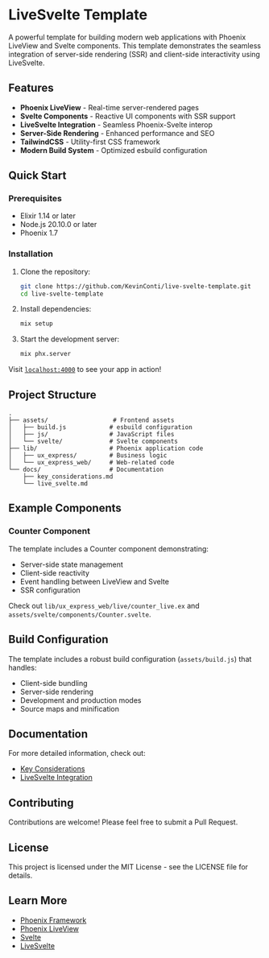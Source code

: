 # LiveSvelte Template

A powerful template for building modern web applications with Phoenix LiveView and Svelte components. This template demonstrates the seamless integration of server-side rendering (SSR) and client-side interactivity using LiveSvelte.

## Features

- **Phoenix LiveView** - Real-time server-rendered pages
- **Svelte Components** - Reactive UI components with SSR support
- **LiveSvelte Integration** - Seamless Phoenix-Svelte interop
- **Server-Side Rendering** - Enhanced performance and SEO
- **TailwindCSS** - Utility-first CSS framework
- **Modern Build System** - Optimized esbuild configuration

## Quick Start

### Prerequisites

- Elixir 1.14 or later
- Node.js 20.10.0 or later
- Phoenix 1.7

### Installation

1. Clone the repository:
   ```bash
   git clone https://github.com/KevinConti/live-svelte-template.git
   cd live-svelte-template
   ```

2. Install dependencies:
   ```bash
   mix setup
   ```

3. Start the development server:
   ```bash
   mix phx.server
   ```

Visit [`localhost:4000`](http://localhost:4000) to see your app in action!

## Project Structure

```
.
├── assets/                  # Frontend assets
│   ├── build.js            # esbuild configuration
│   ├── js/                 # JavaScript files
│   └── svelte/             # Svelte components
├── lib/                    # Phoenix application code
│   ├── ux_express/         # Business logic
│   └── ux_express_web/     # Web-related code
└── docs/                   # Documentation
    ├── key_considerations.md
    └── live_svelte.md
```

## Example Components

### Counter Component

The template includes a Counter component demonstrating:
- Server-side state management
- Client-side reactivity
- Event handling between LiveView and Svelte
- SSR configuration

Check out `lib/ux_express_web/live/counter_live.ex` and `assets/svelte/components/Counter.svelte`.

## Build Configuration

The template includes a robust build configuration (`assets/build.js`) that handles:
- Client-side bundling
- Server-side rendering
- Development and production modes
- Source maps and minification

## Documentation

For more detailed information, check out:
- [Key Considerations](docs/key_considerations.md)
- [LiveSvelte Integration](docs/live_svelte.md)

## Contributing

Contributions are welcome! Please feel free to submit a Pull Request.

## License

This project is licensed under the MIT License - see the LICENSE file for details.

## Learn More

- [Phoenix Framework](https://www.phoenixframework.org/)
- [Phoenix LiveView](https://hexdocs.pm/phoenix_live_view)
- [Svelte](https://svelte.dev/)
- [LiveSvelte](https://github.com/woutdp/live_svelte)

